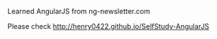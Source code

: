 Learned AngularJS from ng-newsletter.com

Please check  http://henry0422.github.io/SelfStudy-AngularJS
